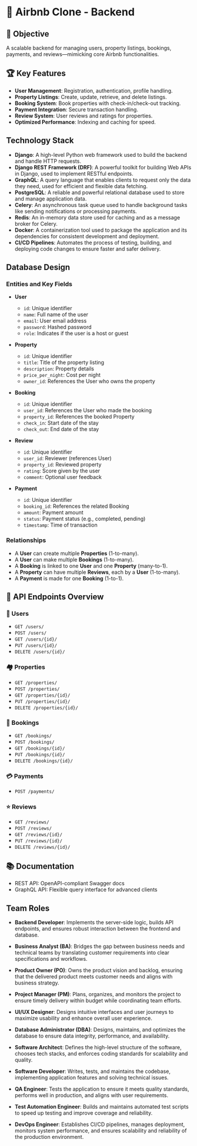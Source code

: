 # 🏡 Airbnb Clone - Backend

## 🚀 Objective
A scalable backend for managing users, property listings, bookings, payments, and reviews—mimicking core Airbnb functionalities.

## 🏆 Key Features
- **User Management**: Registration, authentication, profile handling.
- **Property Listings**: Create, update, retrieve, and delete listings.
- **Booking System**: Book properties with check-in/check-out tracking.
- **Payment Integration**: Secure transaction handling.
- **Review System**: User reviews and ratings for properties.
- **Optimized Performance**: Indexing and caching for speed.

## Technology Stack

- **Django**: A high-level Python web framework used to build the backend and handle HTTP requests.
- **Django REST Framework (DRF)**: A powerful toolkit for building Web APIs in Django, used to implement RESTful endpoints.
- **GraphQL**: A query language that enables clients to request only the data they need, used for efficient and flexible data fetching.
- **PostgreSQL**: A reliable and powerful relational database used to store and manage application data.
- **Celery**: An asynchronous task queue used to handle background tasks like sending notifications or processing payments.
- **Redis**: An in-memory data store used for caching and as a message broker for Celery.
- **Docker**: A containerization tool used to package the application and its dependencies for consistent development and deployment.
- **CI/CD Pipelines**: Automates the process of testing, building, and deploying code changes to ensure faster and safer delivery.

## Database Design

### Entities and Key Fields

- **User**
  - `id`: Unique identifier
  - `name`: Full name of the user
  - `email`: User email address
  - `password`: Hashed password
  - `role`: Indicates if the user is a host or guest

- **Property**
  - `id`: Unique identifier
  - `title`: Title of the property listing
  - `description`: Property details
  - `price_per_night`: Cost per night
  - `owner_id`: References the User who owns the property

- **Booking**
  - `id`: Unique identifier
  - `user_id`: References the User who made the booking
  - `property_id`: References the booked Property
  - `check_in`: Start date of the stay
  - `check_out`: End date of the stay

- **Review**
  - `id`: Unique identifier
  - `user_id`: Reviewer (references User)
  - `property_id`: Reviewed property
  - `rating`: Score given by the user
  - `comment`: Optional user feedback

- **Payment**
  - `id`: Unique identifier
  - `booking_id`: References the related Booking
  - `amount`: Payment amount
  - `status`: Payment status (e.g., completed, pending)
  - `timestamp`: Time of transaction

### Relationships

- A **User** can create multiple **Properties** (1-to-many).
- A **User** can make multiple **Bookings** (1-to-many).
- A **Booking** is linked to one **User** and one **Property** (many-to-1).
- A **Property** can have multiple **Reviews**, each by a **User** (1-to-many).
- A **Payment** is made for one **Booking** (1-to-1).


## 📌 API Endpoints Overview

### 👤 Users
- `GET /users/`
- `POST /users/`
- `GET /users/{id}/`
- `PUT /users/{id}/`
- `DELETE /users/{id}/`

### 🏘️ Properties
- `GET /properties/`
- `POST /properties/`
- `GET /properties/{id}/`
- `PUT /properties/{id}/`
- `DELETE /properties/{id}/`

### 📆 Bookings
- `GET /bookings/`
- `POST /bookings/`
- `GET /bookings/{id}/`
- `PUT /bookings/{id}/`
- `DELETE /bookings/{id}/`

### 💳 Payments
- `POST /payments/`

### ⭐ Reviews
- `GET /reviews/`
- `POST /reviews/`
- `GET /reviews/{id}/`
- `PUT /reviews/{id}/`
- `DELETE /reviews/{id}/`

## 📚 Documentation
- REST API: OpenAPI-compliant Swagger docs
- GraphQL API: Flexible query interface for advanced clients

## Team Roles

- **Backend Developer**: Implements the server-side logic, builds API endpoints, and ensures robust interaction between the frontend and database.

- **Business Analyst (BA)**: Bridges the gap between business needs and technical teams by translating customer requirements into clear specifications and workflows.

- **Product Owner (PO)**: Owns the product vision and backlog, ensuring that the delivered product meets customer needs and aligns with business strategy.

- **Project Manager (PM)**: Plans, organizes, and monitors the project to ensure timely delivery within budget while coordinating team efforts.

- **UI/UX Designer**: Designs intuitive interfaces and user journeys to maximize usability and enhance overall user experience.

- **Database Administrator (DBA)**: Designs, maintains, and optimizes the database to ensure data integrity, performance, and availability.

- **Software Architect**: Defines the high-level structure of the software, chooses tech stacks, and enforces coding standards for scalability and quality.

- **Software Developer**: Writes, tests, and maintains the codebase, implementing application features and solving technical issues.

- **QA Engineer**: Tests the application to ensure it meets quality standards, performs well in production, and aligns with user requirements.

- **Test Automation Engineer**: Builds and maintains automated test scripts to speed up testing and improve coverage and reliability.

- **DevOps Engineer**: Establishes CI/CD pipelines, manages deployment, monitors system performance, and ensures scalability and reliability of the production environment.